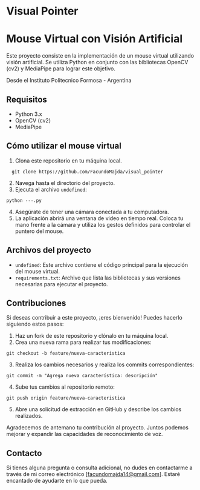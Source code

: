 # Visual Pointer

# Mouse Virtual con Visión Artificial

Este proyecto consiste en la implementación de un mouse virtual utilizando visión artificial. Se utiliza Python en conjunto con las bibliotecas OpenCV (cv2) y MediaPipe para lograr este objetivo.

Desde el Instituto Politecnico Formosa - Argentina

## Requisitos

- Python 3.x
- OpenCV (cv2)
- MediaPipe

## Cómo utilizar el mouse virtual

1. Clona este repositorio en tu máquina local.

```
  git clone https://github.com/FacundoMajda/visual_pointer
```

2. Navega hasta el directorio del proyecto.
3. Ejecuta el archivo `undefined`:

```
python ---.py

```

4. Asegúrate de tener una cámara conectada a tu computadora.
5. La aplicación abrirá una ventana de video en tiempo real. Coloca tu mano frente a la cámara y utiliza los gestos definidos para controlar el puntero del mouse.

## Archivos del proyecto

- `undefined`: Este archivo contiene el código principal para la ejecución del mouse virtual.
- `requirements.txt`: Archivo que lista las bibliotecas y sus versiones necesarias para ejecutar el proyecto.

## Contribuciones

Si deseas contribuir a este proyecto, ¡eres bienvenido! Puedes hacerlo siguiendo estos pasos:

1. Haz un fork de este repositorio y clónalo en tu máquina local.
2. Crea una nueva rama para realizar tus modificaciones:

```
git checkout -b feature/nueva-caracteristica
```

3. Realiza los cambios necesarios y realiza los commits correspondientes:

```
git commit -m "Agrega nueva característica: descripción"
```

4. Sube tus cambios al repositorio remoto:

```
git push origin feature/nueva-caracteristica
```

5. Abre una solicitud de extracción en GitHub y describe los cambios realizados.


Agradecemos de antemano tu contribución al proyecto. Juntos podemos mejorar y expandir las capacidades de reconocimiento de voz.

## Contacto

Si tienes alguna pregunta o consulta adicional, no dudes en contactarme a través de mi correo electrónico [facundomajda14@gmail.com]. Estaré encantado de ayudarte en lo que pueda.
